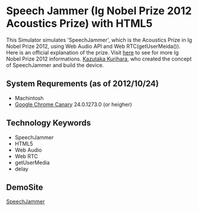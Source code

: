 # Speech Jammer (Ig Nobel Prize 2012 Acoustics Prize) with HTML5
This Simulator simulates 'SpeechJammer', which is the Acoustics Prize in Ig Nobel Prize 2012, using Web Audio API and Web RTC(getUserMeida()).
Here is an official explanation of the prize. Visit [here](http://www.improbable.com/ig/winners/#ig2012) to see for more Ig Nobel Prize 2012 informations.
[Kazutaka Kurihara](https://sites.google.com/site/qurihara/top-english/speechjammer), who created the concept of SpeechJammer and build the device.

## System Requrements (as of 2012/10/24)
 * Machintosh 
 * [Google Chrome Canary](https://tools.google.com/dlpage/chromesxs) 24.0.1273.0 (or heigher)

## Technology Keywords
 * SpeechJammer
 * HTML5
 * Web Audio
 * Web RTC
 * getUserMedia
 * delay

## DemoSite
[SpeechJammer](http://dl.dropbox.com/u/695740/IgNobelPrize/2012/index.html)
